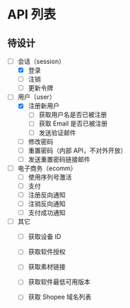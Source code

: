 # API 列表

## 待设计

- [ ] 会话（session）
  - [x] 登录
  - [ ] 注销
  - [ ] 更新令牌
- [ ] 用户（user）
  - [x] 注册新用户
    - [ ] 获取用户名是否已被注册
    - [ ] 获取 Email 是否已被注册
    - [ ] 发送验证邮件
  - [ ] 修改密码
  - [ ] 重置密码（内部 API，不对外开放）
  - [ ] 发送重置密码链接邮件
- [ ] 电子商务（ecomm）
  - [ ] 使用序列号激活
  - [ ] 支付
  - [ ] 注册反向通知
  - [ ] 注销反向通知
  - [ ] 支付成功通知
- [ ] 其它
  - [ ] 获取设备 ID
  - [ ] 获取软件授权
  - [ ] 获取素材链接
  - [ ] 获取软件最低可用版本
  - [ ] 获取 Shopee 域名列表

